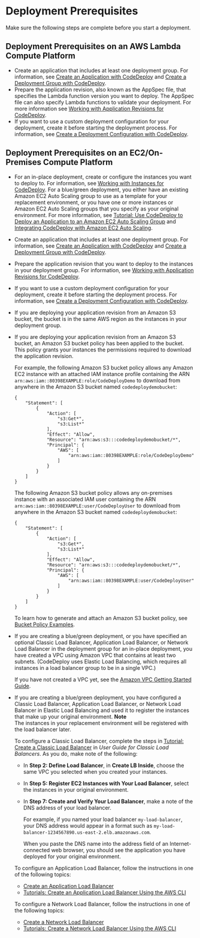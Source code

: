 # Deployment Prerequisites<a name="deployments-create-prerequisites"></a>

Make sure the following steps are complete before you start a deployment\.

## Deployment Prerequisites on an AWS Lambda Compute Platform<a name="deployment-prerequisites-lambda"></a>
+ Create an application that includes at least one deployment group\. For information, see [Create an Application with CodeDeploy](applications-create.md) and [Create a Deployment Group with CodeDeploy](deployment-groups-create.md)\.
+ Prepare the application revision, also known as the AppSpec file, that specifies the Lambda function version you want to deploy\. The AppSpec file can also specify Lambda functions to validate your deployment\. For more information see [Working with Application Revisions for CodeDeploy](application-revisions.md)\.
+ If you want to use a custom deployment configuration for your deployment, create it before starting the deployment process\. For information, see [Create a Deployment Configuration with CodeDeploy](deployment-configurations-create.md)\.

## Deployment Prerequisites on an EC2/On\-Premises Compute Platform<a name="deployment-prerequisites-server"></a>
+ For an in\-place deployment, create or configure the instances you want to deploy to\. For information, see [Working with Instances for CodeDeploy](instances.md)\. For a blue/green deployment, you either have an existing Amazon EC2 Auto Scaling group to use as a template for your replacement environment, or you have one or more instances or Amazon EC2 Auto Scaling groups that you specify as your original environment\. For more information, see [Tutorial: Use CodeDeploy to Deploy an Application to an Amazon EC2 Auto Scaling Group](tutorials-auto-scaling-group.md) and [Integrating CodeDeploy with Amazon EC2 Auto Scaling](integrations-aws-auto-scaling.md)\. 
+ Create an application that includes at least one deployment group\. For information, see [Create an Application with CodeDeploy](applications-create.md) and [Create a Deployment Group with CodeDeploy](deployment-groups-create.md)\.
+ Prepare the application revision that you want to deploy to the instances in your deployment group\. For information, see [Working with Application Revisions for CodeDeploy](application-revisions.md)\.
+ If you want to use a custom deployment configuration for your deployment, create it before starting the deployment process\. For information, see [Create a Deployment Configuration with CodeDeploy](deployment-configurations-create.md)\.
+ If you are deploying your application revision from an Amazon S3 bucket, the bucket is in the same AWS region as the instances in your deployment group\. 
+ If you are deploying your application revision from an Amazon S3 bucket, an Amazon S3 bucket policy has been applied to the bucket\. This policy grants your instances the permissions required to download the application revision\.

  For example, the following Amazon S3 bucket policy allows any Amazon EC2 instance with an attached IAM instance profile containing the ARN `arn:aws:iam::80398EXAMPLE:role/CodeDeployDemo` to download from anywhere in the Amazon S3 bucket named `codedeploydemobucket`:

  ```
  {
      "Statement": [
          {
              "Action": [
                  "s3:Get*",
                  "s3:List*"
              ],
              "Effect": "Allow",
              "Resource": "arn:aws:s3:::codedeploydemobucket/*",
              "Principal": {
                  "AWS": [
                      "arn:aws:iam::80398EXAMPLE:role/CodeDeployDemo"
                  ]
              }
          }
      ]
  }
  ```

  The following Amazon S3 bucket policy allows any on\-premises instance with an associated IAM user containing the ARN `arn:aws:iam::80398EXAMPLE:user/CodeDeployUser` to download from anywhere in the Amazon S3 bucket named `codedeploydemobucket`:

  ```
  {
      "Statement": [
          {
              "Action": [
                  "s3:Get*",
                  "s3:List*"
              ],
              "Effect": "Allow",
              "Resource": "arn:aws:s3:::codedeploydemobucket/*",
              "Principal": {
                  "AWS": [
                      "arn:aws:iam::80398EXAMPLE:user/CodeDeployUser"
                  ]
              }
          }
      ]
  }
  ```

  To learn how to generate and attach an Amazon S3 bucket policy, see [Bucket Policy Examples](https://docs.aws.amazon.com/AmazonS3/latest/dev/example-bucket-policies.html)\.
+ If you are creating a blue/green deployment, or you have specified an optional Classic Load Balancer, Application Load Balancer, or Network Load Balancer in the deployment group for an in\-place deployment, you have created a VPC using Amazon VPC that contains at least two subnets\. \(CodeDeploy uses Elastic Load Balancing, which requires all instances in a load balancer group to be in a single VPC\.\)

  If you have not created a VPC yet, see the [Amazon VPC Getting Started Guide](https://docs.aws.amazon.com/AmazonVPC/latest/GettingStartedGuide/ExerciseOverview.html)\.
+ If you are creating a blue/green deployment, you have configured a Classic Load Balancer, Application Load Balancer, or Network Load Balancer in Elastic Load Balancing and used it to register the instances that make up your original environment\. 
**Note**  
The instances in your replacement environment will be registered with the load balancer later\.

  To configure a Classic Load Balancer, complete the steps in [Tutorial: Create a Classic Load Balancer](https://docs.aws.amazon.com/elasticloadbalancing/latest/classic/elb-getting-started.html) in *User Guide for Classic Load Balancers*\. As you do, make note of the following:
  + In **Step 2: Define Load Balancer**, in **Create LB Inside**, choose the same VPC you selected when you created your instances\.
  + In **Step 5: Register EC2 Instances with Your Load Balancer**, select the instances in your original environment\.
  + In **Step 7: Create and Verify Your Load Balancer**, make a note of the DNS address of your load balancer\.

    For example, if you named your load balancer `my-load-balancer`, your DNS address would appear in a format such as `my-load-balancer-1234567890.us-east-2.elb.amazonaws.com`\.

    When you paste the DNS name into the address field of an Internet\-connected web browser, you should see the application you have deployed for your original environment\.

  To configure an Application Load Balancer, follow the instructions in one of the following topics:
  + [Create an Application Load Balancer](https://docs.aws.amazon.com/elasticloadbalancing/latest/application/create-application-load-balancer.html)
  + [Tutorials: Create an Application Load Balancer Using the AWS CLI](https://docs.aws.amazon.com/elasticloadbalancing/latest/application/tutorial-application-load-balancer-cli.html)

  To configure a Network Load Balancer, follow the instructions in one of the following topics:
  + [Create a Network Load Balancer](https://docs.aws.amazon.com/elasticloadbalancing/latest/network/create-network-load-balancer.html)
  + [Tutorials: Create a Network Load Balancer Using the AWS CLI](https://docs.aws.amazon.com/elasticloadbalancing/latest/network/network-load-balancer-cli.html)